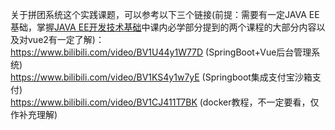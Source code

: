关于拼团系统这个实践课题，可以参考以下三个链接(前提：需要有一定JAVA EE基础，掌握[JAVA EE开发技术基础](https://github.com/sherlcok314159/USTS-Survival/blob/main/2022%E6%98%A5/JAVA%20EE%E5%BC%80%E5%8F%91%E6%8A%80%E6%9C%AF%E5%9F%BA%E7%A1%80/%E5%AD%A6%E4%B9%A0%E5%BB%BA%E8%AE%AE.md)中课内必学部分提到的两个课程的大部分内容以及对vue2有一定了解)：  
https://www.bilibili.com/video/BV1U44y1W77D (SpringBoot+Vue后台管理系统)  
https://www.bilibili.com/video/BV1KS4y1w7yE (Springboot集成支付宝沙箱支付)  
https://www.bilibili.com/video/BV1CJ411T7BK (docker教程，不一定要看，仅作补充理解)
